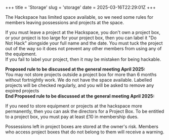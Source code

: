 +++
title = 'Storage'
slug = 'storage'
date = 2025-03-16T22:29:01Z
+++

The Hackspace has limited space available, so we need some rules for members leaving possessions and projects at the
space.

If you must leave a project at the Hackspace, you don't own a project box, or your project is too large for your project
box, then you can label it "Do Not Hack" alongside your full name and the date. You must tuck the project out of the way
so it does not prevent any other members from using any of the equipment.  
If you fail to label your project, then it may be mistaken for being hackable.

**Proposed rule to be discussed at the general meeting April 2025:**  
You may not store projects outside a project box for more than 6 months without fortnightly work. We do not have the
space available. Labelled projects will be checked regularly, and you will be asked to remove any expired projects  
**End Proposed rule to be discussed at the general meeting April 2025:**

If you need to store equipment or projects at the hackspace more permanently, then you can ask the directors for a
Project Box. To be entitled to a project box, you must pay at least £10 in membership dues.

Possessions left in project boxes are stored at the owner's risk. Members who access project boxes that do not belong to
them will receive a warning.
